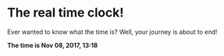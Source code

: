 # The real time clock!

Ever wanted to know what the time is? Well, your journey is about to end!

**The time is Nov 08, 2017, 13:18**